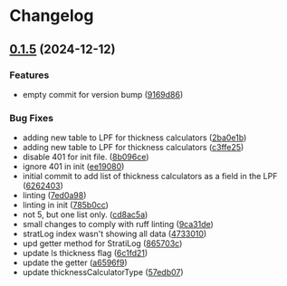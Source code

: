 # Changelog

## [0.1.5](https://github.com/Loop3D/LoopProjectFile/compare/0.1.4...v0.1.5) (2024-12-12)


### Features

* empty commit for version bump ([9169d86](https://github.com/Loop3D/LoopProjectFile/commit/9169d865763e66e9cbd4faa18c2e6a4f2c1ae773))


### Bug Fixes

* adding new table to LPF for thickness calculators ([2ba0e1b](https://github.com/Loop3D/LoopProjectFile/commit/2ba0e1bf8f08eebcf1e5df60eec218059573050c))
* adding new table to LPF for thickness calculators ([c3ffe25](https://github.com/Loop3D/LoopProjectFile/commit/c3ffe259ddc177a4e3d884243c107d7af2f5f5ff))
* disable 401 for init file. ([8b096ce](https://github.com/Loop3D/LoopProjectFile/commit/8b096ce8b9c2381a2a83e3d95f751e7b5b13fcc8))
* ignore 401 in init ([ee19080](https://github.com/Loop3D/LoopProjectFile/commit/ee1908015588d1585dbdbe9accc907d4f3118f14))
* initial commit to add list of thickness calculators as a field in the LPF ([6262403](https://github.com/Loop3D/LoopProjectFile/commit/6262403ce8201dccc26b3621c5c4378a8c5bed84))
* linting ([7ed0a98](https://github.com/Loop3D/LoopProjectFile/commit/7ed0a98c1f45940083c3aa982740b0093f540827))
* linting in init ([785b0cc](https://github.com/Loop3D/LoopProjectFile/commit/785b0cc632bd24bf03996cd575bf4e229ddd18c7))
* not 5, but one list only. ([cd8ac5a](https://github.com/Loop3D/LoopProjectFile/commit/cd8ac5aa8c35a011fdf8377c49c51127da9c28a2))
* small changes to comply with ruff linting ([9ca31de](https://github.com/Loop3D/LoopProjectFile/commit/9ca31de41ac86ecb810ee9472bec733a443f5d6c))
* stratLog index wasn't showing all data ([4733010](https://github.com/Loop3D/LoopProjectFile/commit/47330107ed918c209b74dd3743ecccde5e4e4f4c))
* upd getter method for StratiLog ([865703c](https://github.com/Loop3D/LoopProjectFile/commit/865703c21a4c8838790ebe39506726d8642c19cd))
* update ls thickness flag ([6c1fd21](https://github.com/Loop3D/LoopProjectFile/commit/6c1fd21770e52403d1869e2ed67eb131fe00a068))
* update the getter ([a6596f9](https://github.com/Loop3D/LoopProjectFile/commit/a6596f99211a6e5ec30e1773943930632f4411c0))
* update thicknessCalculatorType ([57edb07](https://github.com/Loop3D/LoopProjectFile/commit/57edb0760ce5193d579d02e056580c16be3965bd))
